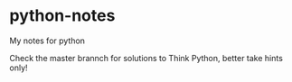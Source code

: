# python-notes
My notes for python

Check the master brannch for solutions to Think Python, better take hints only!


